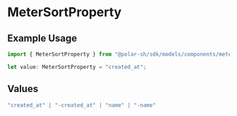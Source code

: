 # MeterSortProperty

## Example Usage

```typescript
import { MeterSortProperty } from "@polar-sh/sdk/models/components/metersortproperty.js";

let value: MeterSortProperty = "created_at";
```

## Values

```typescript
"created_at" | "-created_at" | "name" | "-name"
```